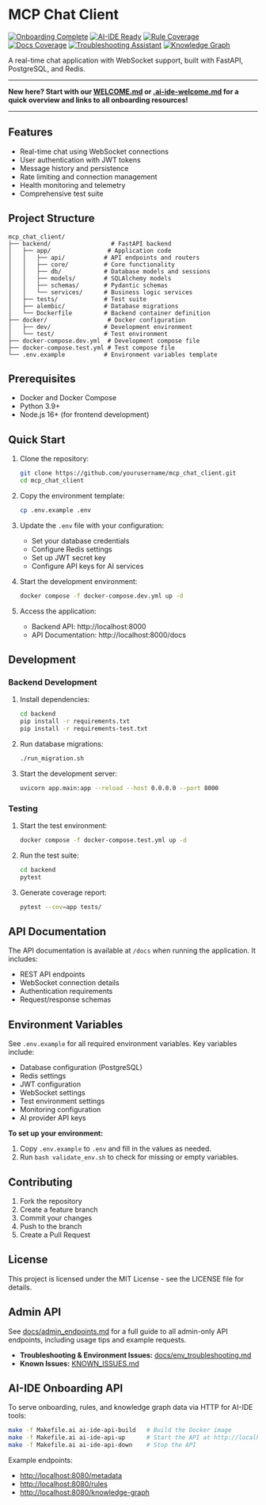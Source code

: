 # MCP Chat Client

[![Onboarding Complete](https://img.shields.io/badge/onboarding-✅%20complete-brightgreen?style=flat&logo=book)](docs/onboarding.md)
[![AI-IDE Ready](https://img.shields.io/badge/AI--IDE-🤖%20ready-brightgreen?style=flat&logo=robotframework)](WELCOME.md)
[![Rule Coverage](https://img.shields.io/badge/rules-📜%20100%25-brightgreen?style=flat&logo=scroll)](docs/rules_index.md)
[![Docs Coverage](https://img.shields.io/badge/docs-📚%20100%25-brightgreen?style=flat&logo=readthedocs)](docs/README.md)
[![Troubleshooting Assistant](https://img.shields.io/badge/troubleshooting-🛠️%20assistant-blue?style=flat&logo=helpdesk)](KNOWN_ISSUES.md)
[![Knowledge Graph](https://img.shields.io/badge/knowledge%20graph-🧠%20available-blueviolet?style=flat&logo=mermaid)](docs/cursor_knowledge_graph.md)

A real-time chat application with WebSocket support, built with FastAPI, PostgreSQL, and Redis.

---

**New here? Start with our [WELCOME.md](WELCOME.md) or [.ai-ide-welcome.md](.ai-ide-welcome.md) for a quick overview and links to all onboarding resources!**

---

## Features

- Real-time chat using WebSocket connections
- User authentication with JWT tokens
- Message history and persistence
- Rate limiting and connection management
- Health monitoring and telemetry
- Comprehensive test suite

## Project Structure

```
mcp_chat_client/
├── backend/                 # FastAPI backend
│   ├── app/                # Application code
│   │   ├── api/           # API endpoints and routers
│   │   ├── core/          # Core functionality
│   │   ├── db/            # Database models and sessions
│   │   ├── models/        # SQLAlchemy models
│   │   ├── schemas/       # Pydantic schemas
│   │   └── services/      # Business logic services
│   ├── tests/             # Test suite
│   ├── alembic/           # Database migrations
│   └── Dockerfile         # Backend container definition
├── docker/                 # Docker configuration
│   ├── dev/               # Development environment
│   └── test/              # Test environment
├── docker-compose.dev.yml  # Development compose file
├── docker-compose.test.yml # Test compose file
└── .env.example           # Environment variables template
```

## Prerequisites

- Docker and Docker Compose
- Python 3.9+
- Node.js 16+ (for frontend development)

## Quick Start

1. Clone the repository:
   ```bash
   git clone https://github.com/yourusername/mcp_chat_client.git
   cd mcp_chat_client
   ```

2. Copy the environment template:
   ```bash
   cp .env.example .env
   ```

3. Update the `.env` file with your configuration:
   - Set your database credentials
   - Configure Redis settings
   - Set up JWT secret key
   - Configure API keys for AI services

4. Start the development environment:
   ```bash
   docker compose -f docker-compose.dev.yml up -d
   ```

5. Access the application:
   - Backend API: http://localhost:8000
   - API Documentation: http://localhost:8000/docs

## Development

### Backend Development

1. Install dependencies:
   ```bash
   cd backend
   pip install -r requirements.txt
   pip install -r requirements-test.txt
   ```

2. Run database migrations:
   ```bash
   ./run_migration.sh
   ```

3. Start the development server:
   ```bash
   uvicorn app.main:app --reload --host 0.0.0.0 --port 8000
   ```

### Testing

1. Start the test environment:
   ```bash
   docker compose -f docker-compose.test.yml up -d
   ```

2. Run the test suite:
   ```bash
   cd backend
   pytest
   ```

3. Generate coverage report:
   ```bash
   pytest --cov=app tests/
   ```

## API Documentation

The API documentation is available at `/docs` when running the application. It includes:

- REST API endpoints
- WebSocket connection details
- Authentication requirements
- Request/response schemas

## Environment Variables

See `.env.example` for all required environment variables. Key variables include:

- Database configuration (PostgreSQL)
- Redis settings
- JWT configuration
- WebSocket settings
- Test environment settings
- Monitoring configuration
- AI provider API keys

**To set up your environment:**
1. Copy `.env.example` to `.env` and fill in the values as needed.
2. Run `bash validate_env.sh` to check for missing or empty variables.

## Contributing

1. Fork the repository
2. Create a feature branch
3. Commit your changes
4. Push to the branch
5. Create a Pull Request

## License

This project is licensed under the MIT License - see the LICENSE file for details.

## Admin API

See [docs/admin_endpoints.md](docs/admin_endpoints.md) for a full guide to all admin-only API endpoints, including usage tips and example requests.

- **Troubleshooting & Environment Issues:** [docs/env_troubleshooting.md](docs/env_troubleshooting.md)
- **Known Issues:** [KNOWN_ISSUES.md](KNOWN_ISSUES.md)

## AI-IDE Onboarding API

To serve onboarding, rules, and knowledge graph data via HTTP for AI-IDE tools:

```bash
make -f Makefile.ai ai-ide-api-build   # Build the Docker image
make -f Makefile.ai ai-ide-api-up      # Start the API at http://localhost:8080
make -f Makefile.ai ai-ide-api-down    # Stop the API
```

Example endpoints:
- [http://localhost:8080/metadata](http://localhost:8080/metadata)
- [http://localhost:8080/rules](http://localhost:8080/rules)
- [http://localhost:8080/knowledge-graph](http://localhost:8080/knowledge-graph) 